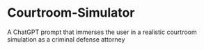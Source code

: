 # Courtroom-Simulator
A ChatGPT prompt that immerses the user in a realistic courtroom simulation as a criminal defense attorney
